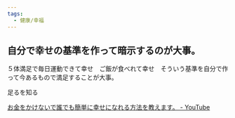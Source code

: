 ```yaml
---
tags:
  - 健康/幸福
---
```

## 自分で幸せの基準を作って暗示するのが大事。

５体満足で毎日運動できて幸せ　ご飯が食べれて幸せ　そういう基準を自分で作って今あるもので満足することが大事。

足るを知る

[お金をかけないで誰でも簡単に幸せになれる方法を教えます。 - YouTube](https://www.youtube.com/watch?v=IT2Svve5_I4)